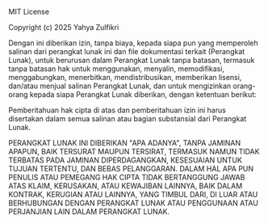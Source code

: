 MIT License

Copyright (c) 2025 Yahya Zulfikri

Dengan ini diberikan izin, tanpa biaya, kepada siapa pun yang memperoleh salinan dari perangkat lunak ini dan file dokumentasi terkait (Perangkat Lunak), untuk berurusan dalam Perangkat Lunak tanpa batasan, termasuk tanpa batasan hak untuk menggunakan, menyalin, memodifikasi, menggabungkan, menerbitkan, mendistribusikan, memberikan lisensi, dan/atau menjual salinan Perangkat Lunak, dan untuk mengizinkan orang-orang kepada siapa Perangkat Lunak diberikan, dengan ketentuan berikut:

Pemberitahuan hak cipta di atas dan pemberitahuan izin ini harus disertakan dalam semua salinan atau bagian substansial dari Perangkat Lunak.

PERANGKAT LUNAK INI DIBERIKAN "APA ADANYA", TANPA JAMINAN APAPUN, BAIK TERSURAT MAUPUN TERSIRAT, TERMASUK NAMUN TIDAK TERBATAS PADA JAMINAN DIPERDAGANGKAN, KESESUAIAN UNTUK TUJUAN TERTENTU, DAN BEBAS PELANGGARAN. DALAM HAL APA PUN PENULIS ATAU PEMEGANG HAK CIPTA TIDAK BERTANGGUNG JAWAB ATAS KLAIM, KERUSAKAN, ATAU KEWAJIBAN LAINNYA, BAIK DALAM KONTRAK, KERUGIAN ATAU LAINNYA, YANG TIMBUL DARI, DI LUAR ATAU BERHUBUNGAN DENGAN PERANGKAT LUNAK ATAU PENGGUNAAN ATAU PERJANJIAN LAIN DALAM PERANGKAT LUNAK.
